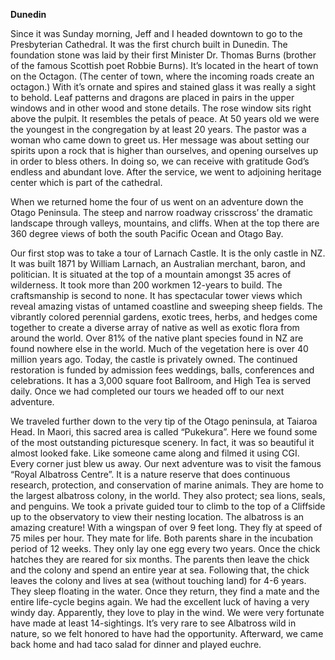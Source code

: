 **Dunedin**

Since it was Sunday morning, Jeff and I headed downtown to go to
the Presbyterian Cathedral. It was the first church built in Dunedin. The
foundation stone was laid by their first Minister Dr. Thomas Burns
(brother of the famous Scottish poet Robbie Burns). It’s located in the
heart of town on the Octagon. (The center of town, where the
incoming roads create an octagon.) With it’s ornate and spires and
stained glass it was really a sight to behold. Leaf patterns and dragons
are placed in pairs in the upper windows and in other wood and stone
details. The rose window sits right above the pulpit. It resembles the
petals of peace. At 50 years old we were the youngest in the
congregation by at least 20 years. The pastor was a woman who
came down to greet us. Her message was about setting our spirits
upon a rock that is higher than ourselves, and opening ourselves up in
order to bless others. In doing so, we can receive with gratitude God’s
endless and abundant love. After the service, we went to adjoining
heritage center which is part of the cathedral.

When we returned home the four of us went on an adventure down
the Otago Peninsula. The steep and narrow roadway crisscross’ the
dramatic landscape through valleys, mountains, and cliffs. When at
the top there are 360 degree views of both the south Pacific Ocean
and Otago Bay.

Our first stop was to take a tour of Larnach Castle. It is the only castle
in NZ. It was built 1871 by William Larnach, an Australian merchant,
baron, and politician. It is situated at the top of a mountain amongst
35 acres of wilderness. It took more than 200 workmen 12-years to
build. The craftsmanship is second to none. It has spectacular tower
views which reveal amazing vistas of untamed coastline and
sweeping sheep fields. The vibrantly colored perennial gardens,
exotic trees, herbs, and hedges come together to create a diverse
array of native as well as exotic flora from around the world. Over 81%
of the native plant species found in NZ are found nowhere else in the
world. Much of the vegetation here is over 40 million years ago.
Today, the castle is privately owned. The continued restoration is
funded by admission fees weddings, balls, conferences and
celebrations. It has a 3,000 square foot Ballroom, and High Tea is
served daily. Once we had completed our tours we headed off to our
next adventure.

We traveled further down to the very tip of the Otago peninsula, at
Taiaroa Head. In Maori, this sacred area is called “Pukekura”. Here we
found some of the most outstanding picturesque scenery. In fact, it
was so beautiful it almost looked fake. Like someone came along and
filmed it using CGI. Every corner just blew us away.
Our next adventure was to visit the famous “Royal Albatross Centre”.
It is a nature reserve that does continuous research, protection, and
conservation of marine animals. They are home to the largest
albatross colony, in the world. They also protect; sea lions, seals, and
penguins. We took a private guided tour to climb to the top of a
Cliffside up to the observatory to view their nesting location. The
albatross is an amazing creature! With a wingspan of over 9 feet long.
They fly at speed of 75 miles per hour. They mate for life. Both parents share in the incubation period of 12 weeks. They only lay one egg
every two years. Once the chick hatches they are reared for six
months. The parents then leave the chick and the colony and spend
an entire year at sea. Following that, the chick leaves the colony and
lives at sea (without touching land) for 4-6 years. They sleep floating in
the water. Once they return, they find a mate and the entire life-cycle
begins again. We had the excellent luck of having a very windy day.
Apparently, they love to play in the wind. We were very fortunate
have made at least 14-sightings. It’s very rare to see Albatross wild in
nature, so we felt honored to have had the opportunity. Afterward,
we came back home and had taco salad for dinner and played
euchre.